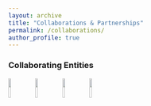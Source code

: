 ```yaml
---
layout: archive
title: "Collaborations & Partnerships"
permalink: /collaborations/
author_profile: true
---
```


### Collaborating Entities
<img src="https://sci-m-wang.github.io/images/internlm.svg" width="10%"> <img src="https://sci-m-wang.github.io/images/langgpt.png" width="10%"> <img src="https://sci-m-wang.github.io/images/lyhub.ico" width="10%"> <img src="https://sci-m-wang.github.io/images/spark.png" width="10%">